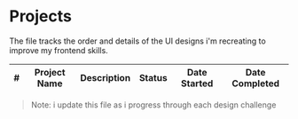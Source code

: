 # Projects

The file tracks the order and details of the UI designs i'm recreating to improve my frontend skills.

|#|Project Name|Description|Status|Date Started|Date Completed|
|-|------------|-----------|------|------------|--------------|

> Note: i update this file as i progress through each design challenge
